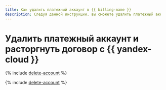 ```yaml
---
title: Как удалить платежный аккаунт в {{ billing-name }}
description: Следуя данной инструкции, вы сможете удалить платежный аккаунт.
---
```


# Удалить платежный аккаунт и расторгнуть договор с {{ yandex-cloud }}

{% include [delete-account](../../_includes/billing/billing-delete-account.md) %}

{% include [delete-account](../../_includes/billing/billing-delete-account-see-also.md) %}
